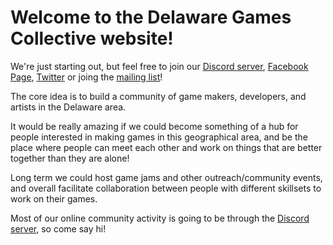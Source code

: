 # Welcome to the Delaware Games Collective website!

We're just starting out, but feel free to join our [Discord server](https://discord.gg/HxBjaQ), [Facebook Page](https://www.facebook.com/DelawareGamesCollective/), [Twitter](https://twitter.com/DelawareGames) or joing the [mailing list](https://forms.gle/LzEPMqJopc7twbNG9)!

The core idea is to build a community of game makers, developers, and artists in the Delaware area.

It would be really amazing if we could become something of a hub for people interested in making games in this geographical area, and be the place where people can meet each other and work on things that are better together than they are alone!

Long term we could host game jams and other outreach/community events, and overall facilitate collaboration between people with different skillsets to work on their games.

Most of our online community activity is going to be through the [Discord server](https://discord.gg/HxBjaQ), so come say hi!
